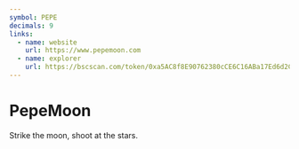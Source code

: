 ```yaml
---
symbol: PEPE
decimals: 9
links:
  - name: website
    url: https://www.pepemoon.com
  - name: explorer
    url: https://bscscan.com/token/0xa5AC8f8E90762380cCE6C16ABa17Ed6d2Cf75888
---
```


# PepeMoon

Strike the moon, shoot at the stars.
